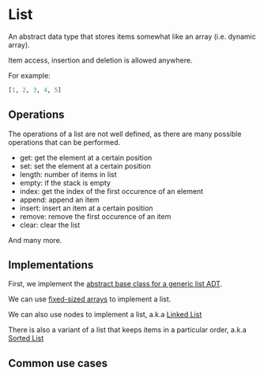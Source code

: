 # List

An abstract data type that stores items somewhat like an array (i.e. dynamic array).

Item access, insertion and deletion is allowed anywhere.

For example:

```python
[1, 2, 3, 4, 5]
```

## Operations

The operations of a list are not well defined, as there are many possible operations that can be performed.

- get: get the element at a certain position
- set: set the element at a certain position
- length: number of items in list
- empty: if the stack is empty
- index: get the index of the first occurence of an element
- append: append an item
- insert: insert an item at a certain position
- remove: remove the first occurence of an item
- clear: clear the list

And many more.

## Implementations

First, we implement the [abstract base class for a generic list ADT](generic_list.py).

We can use [fixed-sized arrays](array_list.py) to implement a list.

We can also use nodes to implement a list, a.k.a [Linked List](../../week04/linked_list/)

There is also a variant of a list that keeps items in a particular order, a.k.a [Sorted List](../../week04/sorted_list/)

## Common use cases
